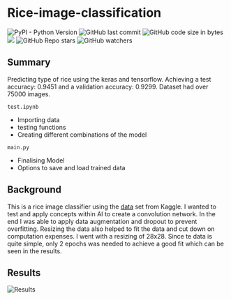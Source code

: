 # Rice-image-classification

![PyPI - Python Version](https://img.shields.io/pypi/pyversions/tensorflow)
![GitHub last commit](https://img.shields.io/github/last-commit/Haliacal/Rice-Image-Classification)
![GitHub code size in bytes](https://img.shields.io/github/languages/code-size/Haliacal/Rice-Image-Classification)
[![](https://tokei.rs/b1/github/Haliacal/Rice-Image-Classification?category=lines)](https://github.com/Haliacal/Rice-Image-Classification) 
![GitHub Repo stars](https://img.shields.io/github/stars/Haliacal/Rice-Image-Classification?style=social)
![GitHub watchers](https://img.shields.io/github/watchers/Haliacal/Rice-Image-Classification?style=social)

## Summary

Predicting type of rice using the keras and tensorflow. Achieving a test accuracy: 0.9451 and a validation accuracy: 0.9299. Dataset had over 75000 images.

``` test.ipynb ```
* Importing data
* testing functions
* Creating different combinations of the model

``` main.py ```
* Finalising Model
* Options to save and load trained data

## Background

This is a rice image classifier using the [data](https://www.kaggle.com/datasets/muratkokludataset/rice-image-dataset) set from Kaggle. I wanted to test and apply concepts within AI to create a convolution network. In the end I was able to apply data augmentation and dropout to prevent overfitting. Resizing the data also helped to fit the data and cut down on computation expenses. I went with a resizing of 28x28.
Since te data is quite simple, only 2 epochs was needed to achieve a good fit which can be seen in the results.

## Results

![Results](assets/output.png)
